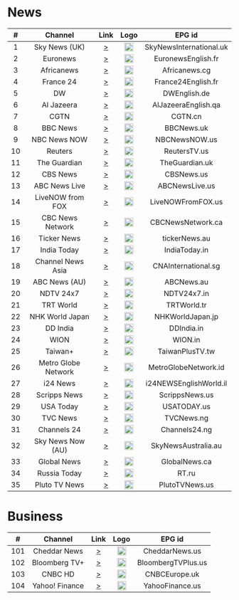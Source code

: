 <h1>News</h1>

| #   | Channel        | Link  | Logo | EPG id |
|:---:|:--------------:|:-----:|:----:|:------:|
| 1   | Sky News (UK)  | [>](https://i.mjh.nz/PlutoTV/155b285cd2665de274553d66f-alt.m3u8) | <img height="20" src="https://d2n0069hmnqmmx.cloudfront.net/epgdata/1.0/newchanlogos/512/512/skychb1404.png"/> | SkyNewsInternational.uk |
| 2   | Euronews | [>](https://shls-live-ak.akamaized.net/out/v1/115bfcde8fa342d182ef846445cdbdcf/index.m3u8) | <img height="20" src="https://upload.wikimedia.org/wikipedia/commons/thumb/9/9c/Euronews_2022.svg/640px-Euronews_2022.svg.png"/> | EuronewsEnglish.fr |
| 3   | Africanews | [>](https://ythls.armelin.one/channel/UC1_E8NeF5QHY2dtdLRBCCLA.m3u8) | <img height="20" src="https://i.imgur.com/xocvePC.png"/> | Africanews.cg |
| 4   | France 24 | [>](http://92.114.85.80:8000/play/a03l) | <img height="20" src="https://i.imgur.com/61MSiq9.png"/> | France24English.fr |
| 5   | DW  | [>](https://dwamdstream102.akamaized.net/hls/live/2015525/dwstream102/index.m3u8) | <img height="20" src="https://i.imgur.com/A1xzjOI.png"/> | DWEnglish.de |
| 6   | Al Jazeera   | [>](https://live-hls-web-aje.getaj.net/AJE/index.m3u8) | <img height="20" src="https://i.imgur.com/BB93NQP.png"/> | AlJazeeraEnglish.qa |
| 7   | CGTN          | [>](https://news.cgtn.com/resource/live/english/cgtn-news.m3u8) | <img height="20" src="https://i.imgur.com/fMsJYzl.png"/> | CGTN.cn |
| 8   | BBC News             | [>](http://92.114.85.81:8000/play/a00a/index.m3u8) | <img height="20" src="https://raw.githubusercontent.com/tv-logo/tv-logos/main/countries/united-kingdom/bbc-news-uk.png"/> | BBCNews.uk |
| 9   | NBC News NOW         | [>](https://i.mjh.nz/SamsungTVPlus/GBBB1500004LG.m3u8) | <img height="20" src="https://raw.githubusercontent.com/tv-logo/tv-logos/main/countries/united-kingdom/nbc-news-now-uk.png"/> | NBCNewsNOW.us |
| 10  | Reuters              | [>](https://i.mjh.nz/SamsungTVPlus/GBBA33000219V.m3u8) | <img height="20" src="https://i.imgur.com/6eQ2nCJ.png"/> | ReutersTV.us |
| 11  | The Guardian         | [>](https://i.mjh.nz/SamsungTVPlus/GBAJ2400003DD.m3u8) | <img height="20" src="https://i.imgur.com/o9AYq9V.png"/> | TheGuardian.uk |
| 12  | CBS News             | [>](https://i.mjh.nz/SamsungTVPlus/USBA370000104.m3u8) | <img height="20" src="https://raw.githubusercontent.com/tv-logo/tv-logos/main/countries/united-states/cbs-news-us.png"/> | CBSNews.us |
| 13  | ABC News Live        | [>](https://i.mjh.nz/SamsungTVPlus/USBC39000171G.m3u8) | <img height="20" src="https://raw.githubusercontent.com/tv-logo/tv-logos/main/countries/united-states/abc-news-live-hz-us.png"/> | ABCNewsLive.us |
| 14  | LiveNOW from FOX     | [>](https://i.mjh.nz/SamsungTVPlus/USBA300024TN.m3u8)  | <img height="20" src="https://i.imgur.com/1JnyzHv.png"/> | LiveNOWFromFOX.us |
| 15  | CBC News Network     | [>](https://dai2.xumo.com/amagi_hls_data_xumo1212A-redboxcbcnews/CDN/playlist.m3u8) | <img height="20" src="https://i.imgur.com/SjTdhvJ.png"/> | CBCNewsNetwork.ca |
| 16  | Ticker News          | [>](https://cdn-uw2-prod.tsv2.amagi.tv/linear/amg01486-tickernews-tickernewsweb-ono/playlist.m3u8) | <img height="20" src="https://i.imgur.com/z7M0QxV.png"/> | tickerNews.au |
| 17  | India Today          | [>](https://indiatodaylive.akamaized.net/hls/live/2014320/indiatoday/indiatodaylive/playlist.m3u8) | <img height="20" src="https://i.imgur.com/koFYddE.png"/> | IndiaToday.in |
| 18  | Channel News Asia    | [>](https://ythls.armelin.one/channel/UC83jt4dlz1Gjl58fzQrrKZg.m3u8) | <img height="20" src="https://i.imgur.com/xWglicB.png"/> | CNAInternational.sg |
| 19  | ABC News (AU)        | [>](https://ythls.armelin.one/channel/UCVgO39Bk5sMo66-6o6Spn6Q.m3u8) | <img height="20" src="https://i.imgur.com/BrW7gk8.png"/> | ABCNews.au |
| 20  | NDTV 24x7            | [>](https://ythls.armelin.one/channel/UCZFMm1mMw0F81Z37aaEzTUA.m3u8) | <img height="20" src="https://raw.githubusercontent.com/tv-logo/tv-logos/main/countries/india/ndtv-24x7-in.png"/> | NDTV24x7.in |
| 21  | TRT World            | [>](https://ythls.armelin.one/channel/UC7fWeaHhqgM4Ry-RMpM2YYw.m3u8) | <img height="20" src="https://upload.wikimedia.org/wikipedia/commons/thumb/2/27/TRT_World.svg/512px-TRT_World.svg.png"/> | TRTWorld.tr |
| 22  | NHK World Japan      | [>](https://ythls.armelin.one/channel/UCSPEjw8F2nQDtmUKPFNF7_A.m3u8) | <img height="20" src="https://upload.wikimedia.org/wikipedia/commons/thumb/8/8d/NHK_World-Japan_TV.svg/512px-NHK_World-Japan_TV.svg.png"/> | NHKWorldJapan.jp |
| 23  | DD India             | [>](https://ythls.armelin.one/channel/UCGDQNvybfDDeGTf4GtigXaw.m3u8) | <img height="20" src="https://i.imgur.com/45uptR8.png"/> | DDIndia.in |
| 24  | WION                 | [>](https://ythls.armelin.one/channel/UC_gUM8rL-Lrg6O3adPW9K1g.m3u8) | <img height="20" src="https://i.imgur.com/Wc5Z3iS.png"/> | WION.in |
| 25  | Taiwan+              | [>](https://ythls.armelin.one/channel/UC7c6rvyAZLpKGk8ttVnpnLA.m3u8) | <img height="20" src="https://i.imgur.com/SfcZyqm.png"/> | TaiwanPlusTV.tw |
| 26  | Metro Globe Network  | [>](https://edge.medcom.id/live-edge/smil:mgnch.smil/playlist.m3u8)  | <img height="20" src="https://i.imgur.com/aiiinzg.png"/> | MetroGlobeNetwork.id |
| 27  | i24 News             | [>](https://bcovlive-a.akamaihd.net/6e3dd61ac4c34d6f8fb9698b565b9f50/eu-central-1/5377161796001/playlist-all_dvr.m3u8) | <img height="20" src="https://upload.wikimedia.org/wikipedia/commons/thumb/7/79/LOGO_i24NEWS.png/512px-LOGO_i24NEWS.png"/> | i24NEWSEnglishWorld.il |
| 28  | Scripps News         | [>](https://content.uplynk.com/channel/4bb4901b934c4e029fd4c1abfc766c37.m3u8) | <img height="20" src="https://i.imgur.com/UfN6aAi.png"/> | ScrippsNews.us |
| 29  | USA Today            | [>](https://lnc-usa-today.tubi.video/playlist.m3u8) | <img height="20" src="https://i.imgur.com/37K0AZX.png"/> | USATODAY.us |
| 30  | TVC News             | [>](https://ythls.armelin.one/channel/UCgp4A6I8LCWrhUzn-5SbKvA.m3u8) | <img height="20" src="https://i.imgur.com/jaSq18B.png"/> | TVCNews.ng |
| 31  | Channels 24          | [>](https://ythls.armelin.one/channel/UCEXGDNclvmg6RW0vipJYsTQ.m3u8) | <img height="20" src="https://upload.wikimedia.org/wikipedia/en/7/76/Channels_TV.jpg"/> | Channels24.ng |
| 32  | Sky News Now (AU)    | [>](https://i.mjh.nz/sky-news-now.m3u8) | <img height="20" src="https://upload.wikimedia.org/wikipedia/en/thumb/1/10/Sky_News_Australia_logo_-_2019.svg/512px-Sky_News_Australia_logo_-_2019.svg.png"/> | SkyNewsAustralia.au |
| 33  | Global News          | [>](https://live.corusdigitaldev.com/groupd/live/49a91e7f-1023-430f-8d66-561055f3d0f7/live.isml/.m3u8) | <img height="20" src="https://i.imgur.com/xk1QOhW.png"/> | GlobalNews.ca |
| 34  | Russia Today         | [>](https://rt-glb.rttv.com/live/rtnews/playlist.m3u8) | <img height="20" src="https://upload.wikimedia.org/wikipedia/commons/thumb/a/a0/Russia-today-logo.svg/512px-Russia-today-logo.svg.png"/> | RT.ru |
| 35  | Pluto TV News        | [>](https://service-stitcher.clusters.pluto.tv/stitch/hls/channel/5268abcd0ce20a8472000114/master.m3u8?advertisingId=&appName=web&appStoreUrl=&appVersion=DNT&app_name=&architecture=&buildVersion=&deviceDNT=0&deviceId=5268abcd0ce20a8472000114&deviceLat=&deviceLon=&deviceMake=web&deviceModel=web&deviceType=web&deviceVersion=DNT&includeExtendedEvents=false&marketingRegion=US&serverSideAds=false&sid=202&terminate=false&userId=) | <img height="20" src="https://i.imgur.com/JdqA4r9.png"/> | PlutoTVNews.us |

<h1>Business</h1>

| #   | Channel        | Link  | Logo | EPG id |
|:---:|:--------------:|:-----:|:----:|:------:|
| 101  | Cheddar News         | [>](https://cheddar-cheddar-3.roku.wurl.com/manifest/playlist.m3u8) | <img height="20" src="https://i.imgur.com/tuP9GW8.png"/> | CheddarNews.us |
| 102  | Bloomberg TV+        | [>](https://bloomberg.com/media-manifest/streams/phoenix-us.m3u8) | <img height="20" src="https://i.imgur.com/xGlToly.png"/> | BloombergTVPlus.us |
| 103  | CNBC HD              | [>](http://92.114.85.77:8000/play/a0b6) | <img height="20" src="https://d2n0069hmnqmmx.cloudfront.net/epgdata/1.0/newchanlogos/512/512/skychb1088.png"/> | CNBCEurope.uk |
| 104  | Yahoo! Finance       | [>](https://d1ewctnvcwvvvu.cloudfront.net/playlist.m3u8) | <img height="20" src="https://i.imgur.com/43oHsHL.png"/> | YahooFinance.us |

